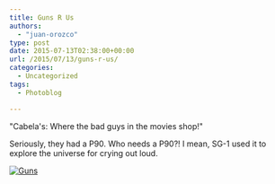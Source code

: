 ```yaml
---
title: Guns R Us
authors: 
  - "juan-orozco"
type: post
date: 2015-07-13T02:38:00+00:00
url: /2015/07/13/guns-r-us/
categories:
  - Uncategorized
tags:
  - Photoblog

---
```

"Cabela's: Where the bad guys in the movies shop!"

Seriously, they had a P90. Who needs a P90?! I mean, SG-1 used it to explore the universe for crying out loud.

[<img src="https://i0.wp.com/m.juanorozco.com/photos/2015/07/guns.medium.jpg?w=580" alt="Guns" data-recalc-dims="1" />][1]

 [1]: https://i0.wp.com/m.juanorozco.com/photos/2015/07/guns.large.jpg